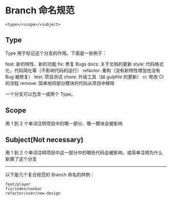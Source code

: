 # Branch 命名规范

```
<type>/<scope>/<subject>
```

## Type

Type 用于标记这个分支的作用。下面是一些例子：

feat: 新的特性、新的功能
fix: 修复 Bugs
docs: 关于文档的更新
style: 代码格式化，代码简化等（不影响代码的运行）
refactor: 重构（没有新特性增加也没有 Bug 被修复）
test: 项目测试
chore: 升级工具（如 gulpfile 的更新）
ci: 修改 CI 的流程
remove: 简单地将部分模块的代码从项目中移除

一个分支可以包含一或两个 Type。

## Scope

用 1 到 2 个单词注明项目中的哪一部分、哪一模块会被影响

## Subject(Not necessary)

用 1 到 2 个单词注明项目中这一部分中的哪些代码会被影响，或简单注明为什么新建了这个分支

---

以下是几个复合规范的 Branch 命名的样例：

```
feat/player
fix/index/navbar
refactor/user/new-design
```
